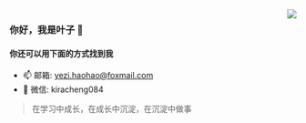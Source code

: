 <img src="https://github-readme-stats.vercel.app/api?username=yezihaohao&show_icons=true&icon_color=805AD5&text_color=718096&hide_title=true&bg_color=FFFFFF" style="float: right;" />

### 你好，我是叶子 👋

#### 你还可以用下面的方式找到我

- 📫 邮箱: yezi.haohao@foxmail.com
- 💬 微信: kiracheng084

> 在学习中成长，在成长中沉淀，在沉淀中做事

